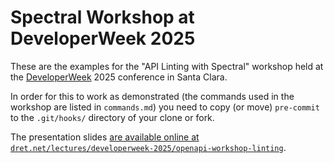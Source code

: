# Spectral Workshop at DeveloperWeek 2025

These are the examples for the "API Linting with Spectral" workshop held at the [DeveloperWeek](https://www.developerweek.com/conference/) 2025 conference in Santa Clara.

In order for this to work as demonstrated (the commands used in the workshop are listed in `commands.md`) you need to copy (or move) `pre-commit` to the `.git/hooks/` directory of your clone or fork.

The presentation slides [are available online at `dret.net/lectures/developerweek-2025/openapi-workshop-linting`](http://dret.net/lectures/developerweek-2025/openapi-workshop-linting).
